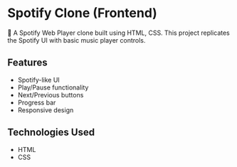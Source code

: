 # Spotify Clone (Frontend)

🎵 A Spotify Web Player clone built using HTML, CSS.
This project replicates the Spotify UI with basic music player controls.

## Features
- Spotify-like UI
- Play/Pause functionality
- Next/Previous buttons
- Progress bar
- Responsive design

## Technologies Used
- HTML
- CSS
